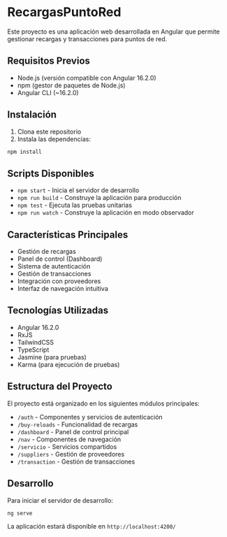 # RecargasPuntoRed

Este proyecto es una aplicación web desarrollada en Angular que permite gestionar recargas y transacciones para puntos de red.

## Requisitos Previos

- Node.js (versión compatible con Angular 16.2.0)
- npm (gestor de paquetes de Node.js)
- Angular CLI (~16.2.0)

## Instalación

1. Clona este repositorio
2. Instala las dependencias:
```bash
npm install
```

## Scripts Disponibles

- `npm start` - Inicia el servidor de desarrollo
- `npm run build` - Construye la aplicación para producción
- `npm test` - Ejecuta las pruebas unitarias
- `npm run watch` - Construye la aplicación en modo observador

## Características Principales

- Gestión de recargas
- Panel de control (Dashboard)
- Sistema de autenticación
- Gestión de transacciones
- Integración con proveedores
- Interfaz de navegación intuitiva

## Tecnologías Utilizadas

- Angular 16.2.0
- RxJS
- TailwindCSS
- TypeScript
- Jasmine (para pruebas)
- Karma (para ejecución de pruebas)

## Estructura del Proyecto

El proyecto está organizado en los siguientes módulos principales:

- `/auth` - Componentes y servicios de autenticación
- `/buy-reloads` - Funcionalidad de recargas
- `/dashboard` - Panel de control principal
- `/nav` - Componentes de navegación
- `/servicio` - Servicios compartidos
- `/suppliers` - Gestión de proveedores
- `/transaction` - Gestión de transacciones

## Desarrollo

Para iniciar el servidor de desarrollo:

```bash
ng serve
```

La aplicación estará disponible en `http://localhost:4200/`
